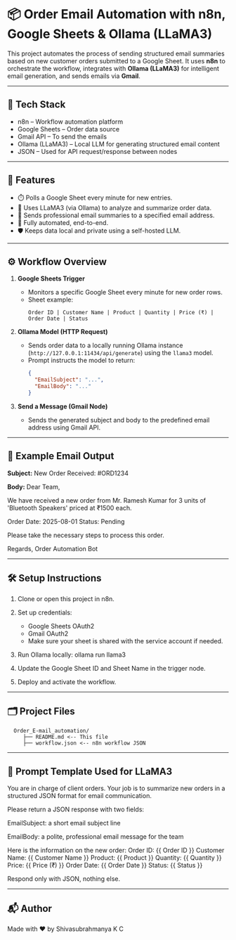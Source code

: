 # 📦 Order Email Automation with n8n, Google Sheets & Ollama (LLaMA3)

This project automates the process of sending structured email summaries based on new customer orders submitted to a Google Sheet. It uses **n8n** to orchestrate the workflow, integrates with **Ollama (LLaMA3)** for intelligent email generation, and sends emails via **Gmail**.

---

## 🔧 Tech Stack

- n8n – Workflow automation platform
- Google Sheets – Order data source
- Gmail API – To send the emails
- Ollama (LLaMA3) – Local LLM for generating structured email content
- JSON – Used for API request/response between nodes

---

## 📌 Features

- ⏱️ Polls a Google Sheet every minute for new entries.
- 🧠 Uses LLaMA3 (via Ollama) to analyze and summarize order data.
- 📧 Sends professional email summaries to a specified email address.
- 🔁 Fully automated, end-to-end.
- 🛡️ Keeps data local and private using a self-hosted LLM.

---

## ⚙️ Workflow Overview

1. **Google Sheets Trigger**
   - Monitors a specific Google Sheet every minute for new order rows.
   - Sheet example:
     ```
     Order ID | Customer Name | Product | Quantity | Price (₹) | Order Date | Status
     ```

2. **Ollama Model (HTTP Request)**
   - Sends order data to a locally running Ollama instance (`http://127.0.0.1:11434/api/generate`) using the `llama3` model.
   - Prompt instructs the model to return:
     ```json
     {
       "EmailSubject": "...",
       "EmailBody": "..."
     }
     ```

3. **Send a Message (Gmail Node)**
   - Sends the generated subject and body to the predefined email address using Gmail API.

---

## 🧪 Example Email Output

**Subject:**
New Order Received: #ORD1234

**Body:**
Dear Team,

We have received a new order from Mr. Ramesh Kumar for 3 units of 'Bluetooth Speakers' priced at ₹1500 each.

Order Date: 2025-08-01
Status: Pending

Please take the necessary steps to process this order.

Regards,
Order Automation Bot

---

## 🛠️ Setup Instructions

1. Clone or open this project in n8n.

2. Set up credentials:
   - Google Sheets OAuth2
   - Gmail OAuth2
   - Make sure your sheet is shared with the service account if needed.

3. Run Ollama locally:
ollama run llama3


4. Update the Google Sheet ID and Sheet Name in the trigger node.

5. Deploy and activate the workflow.

---

## 🗂️ Project Files

      Order_E-mail_automation/
         ├── README.md <-- This file
         ├── workflow.json <-- n8n workflow JSON

---

## 🤖 Prompt Template Used for LLaMA3

You are in charge of client orders. Your job is to summarize new orders in a structured JSON format for email communication.

Please return a JSON response with two fields:

EmailSubject: a short email subject line

EmailBody: a polite, professional email message for the team

Here is the information on the new order:
Order ID: {{ Order ID }}
Customer Name: {{ Customer Name }}
Product: {{ Product }}
Quantity: {{ Quantity }}
Price: {{ Price (₹) }}
Order Date: {{ Order Date }}
Status: {{ Status }}

Respond only with JSON, nothing else.


---

## 📬 Author

Made with ❤️ by Shivasubrahmanya K C
